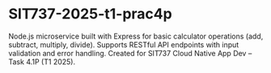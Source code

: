 # SIT737-2025-t1-prac4p
Node.js microservice built with Express for basic calculator operations (add, subtract, multiply, divide). Supports RESTful API endpoints with input validation and error handling. Created for SIT737 Cloud Native App Dev – Task 4.1P (T1 2025).
